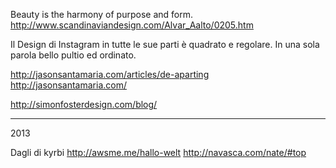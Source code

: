 Beauty is the harmony of purpose and form.
http://www.scandinaviandesign.com/Alvar_Aalto/0205.htm

Il Design di Instagram in tutte le sue parti è quadrato e regolare.
In una sola parola bello pultio ed ordinato.

http://jasonsantamaria.com/articles/de-aparting
http://jasonsantamaria.com/

http://simonfosterdesign.com/blog/


---

2013

Dagli di kyrbi
http://awsme.me/hallo-welt
http://navasca.com/nate/#top
